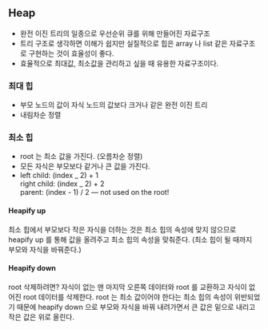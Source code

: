 ## Heap

- 완전 이진 트리의 일종으로 우선순위 큐를 위해 만들어진 자료구조
- 트리 구조로 생각하면 이해가 쉽지만 실질적으로 힙은 array 나 list 같은 자료구조로 구현하는 것이 효율성이 좋다.
- 효율적으로 최대값, 최소값을 관리하고 싶을 때 유용한 자료구조이다.

### 최대 힙

- 부모 노드의 값이 자식 노드의 값보다 크거나 같은 완전 이진 트리
- 내림차순 정렬

### 최소 힙

- root 는 최소 값을 가진다. (오름차순 정렬)
- 모든 자식은 부모보다 같거나 큰 값을 가진다.
- left child: (index _ 2) + 1 <br>
  right child: (index _ 2) + 2 <br>
  parent: (index - 1) / 2 — not used on the root!

#### Heapify up

최소 힙에서 부모보다 작은 자식을 더하는 것은 최소 힙의 속성에 맞지 않으므로 heapify up 를 통해 값을 올려주고 최소 힙의 속성을 맞춰준다.
(최소 힙이 될 때까지 부모와 자식을 바꿔준다.)

#### Heapify down

root 삭제하려면?
자식이 없는 맨 마지막 오른쪽 데이터와 root 를 교환하고 자식이 없어진 root 데이터를 삭제한다. root 는 최소 값이어야 한다는 최소 힙의 속성이 위반되었기 때문에 heapify down 으로 부모와 자식을 바꿔 내려가면서 큰 값은 밑으로 내리고 작은 값은 위로 올린다.
